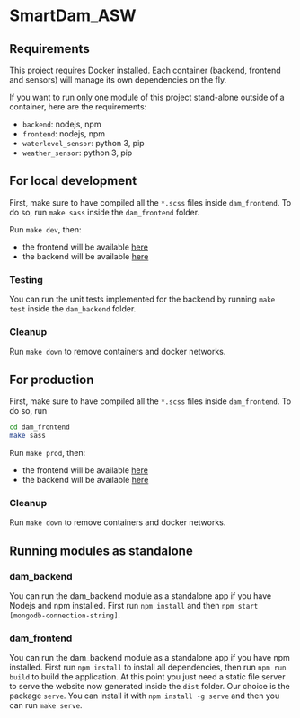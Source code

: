 # SmartDam_ASW

## Requirements
This project requires Docker installed. Each container (backend, frontend and sensors) will manage its own dependencies on the fly.

If you want to run only one module of this project stand-alone outside of a container, here are the requirements:
 - `backend`: nodejs, npm
 - `frontend`: nodejs, npm
 - `waterlevel_sensor`: python 3, pip
 - `weather_sensor`: python 3, pip

## For local development
First, make sure to have compiled all the `*.scss` files inside `dam_frontend`. To do so, run
`make sass` inside the `dam_frontend` folder.

Run `make dev`, then:
 - the frontend will be available [here](localhost:8080)
 - the backend will be available [here](http://localhost:3000)

### Testing
You can run the unit tests implemented for the backend by running `make test` inside the `dam_backend` folder.

### Cleanup
Run `make down` to remove containers and docker networks.

## For production
First, make sure to have compiled all the `*.scss` files inside `dam_frontend`. To do so, run
```bash
cd dam_frontend
make sass
```

Run `make prod`, then:
 - the frontend will be available [here](localhost:8080)
 - the backend will be available [here](http://localhost:3000)

### Cleanup
Run `make down` to remove containers and docker networks.

## Running modules as standalone
### dam_backend
You can run the dam_backend module as a standalone app if you have Nodejs and npm installed. First run `npm install` and then `npm start [mongodb-connection-string]`.

### dam_frontend
You can run the dam_backend module as a standalone app if you have npm installed. First run `npm install` to install all dependencies, then run `npm run build` to build the application. At this point you just need a static file server to serve the website now generated inside the `dist` folder. Our choice is the package `serve`. You can install it with `npm install -g serve` and then you can run `make serve`.